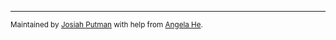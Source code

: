---

<small>Maintained by [Josiah Putman](https://github.com/Katsutoshii) with help from [Angela He](https://github.com/zephyo).</small>